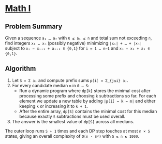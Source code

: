 # [Math I](https://www.spoj.com/problems/MATH1/)

## Problem Summary
Given a sequence `a₁ … aₙ` with `0 ≤ aᵢ ≤ n` and total sum not exceeding `n`,
find integers `x₁ … xₙ` (possibly negative) minimizing `|x₁| + … + |xₙ|`
subject to
`xᵢ − xᵢ₊₁ + aᵢ₊₁ ∈ {0,1}` for `i = 1 … n−1` and
`xₙ − x₁ + a₁ ∈ {0,1}`.

## Algorithm
1. Let `S = Σ aᵢ` and compute prefix sums `p[i] = Σ_{j≤i} aⱼ`.
2. For every candidate median `m` in `0 … S`:
   - Run a dynamic program where `dp[k]` stores the minimal cost after
     processing some prefix and choosing `k` subtractions so far.
     For each element we update a new table by adding `|p[i] − k − m|` and
     either keeping `k` or increasing it to `k + 1`.
   - After the entire array, `dp[S]` contains the minimal cost for this median
     because exactly `S` subtractions must be used overall.
3. The answer is the smallest value of `dp[S]` across all medians.

The outer loop runs `S + 1` times and each DP step touches at most `n × S`
states, giving an overall complexity of `O(n · S²)` with `S ≤ n ≤ 1000`.
